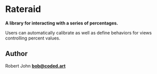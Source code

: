 # Rateraid

**A library for interacting with a series of percentages.**

Users can automatically calibrate as well as define behaviors for views controlling percent values.

## Author

Robert John
**bob@coded.art**

